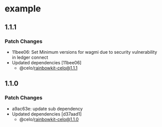 # example

## 1.1.1

### Patch Changes

- 11bee06: Set Minimum versions for wagmi due to security vulnerability in ledger connect
- Updated dependencies [11bee06]
  - @celo/rainbowkit-celo@1.1.1

## 1.1.0

### Patch Changes

- a9ac63e: update sub dependency
- Updated dependencies [d37aad1]
  - @celo/rainbowkit-celo@1.1.0
